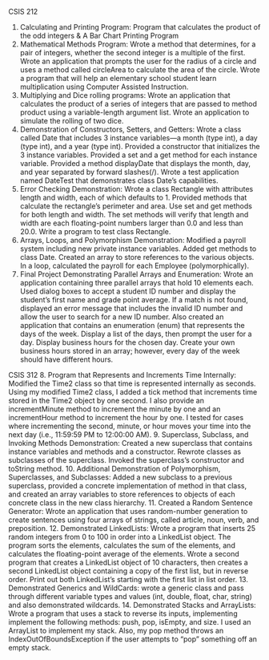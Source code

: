 CSIS 212

1.	Calculating and Printing Program: Program that calculates the product of the odd integers  & A Bar Chart Printing Program
2.	Mathematical Methods Program: Wrote a method that determines, for a pair of integers, whether the second integer is a multiple of the first. Wrote an application that prompts the user for the radius of a circle and uses a method called circleArea to calculate the area of the circle. Wrote a program that will help an elementary school student learn multiplication using Computer Assisted Instruction.
3.	Multiplying and Dice rolling programs: Wrote an application that calculates the product of a series of integers that are passed to method product using a variable-length argument list. Wrote an application to simulate the rolling of two dice.  
4.	Demonstration of Constructors, Setters, and Getters: Wrote a class called Date that includes 3 instance variables—a month (type int), a day (type int), and a year (type int). Provided a constructor that initializes the 3 instance variables. Provided a set and a get method for each instance variable. Provided a method displayDate that displays the month, day, and year separated by forward slashes(/). Wrote a test application named DateTest that demonstrates class Date’s capabilities.
5.	Error Checking Demonstration: Wrote a class Rectangle with attributes length and width, each of which defaults to 1. Provided methods that calculate the rectangle’s perimeter and area. Use set and get methods for both length and width. The set methods will verify that length and width are each floating-point numbers larger than 0.0 and less than 20.0. Write a program to test class Rectangle.
6.	Arrays, Loops, and Polymorphism Demonstration: Modified a payroll system including new private instance variables. Added get methods to class Date. Created an array to store references to the various objects. In a loop, calculated the payroll for each Employee (polymorphically).
7.	Final Project Demonstrating Parallel Arrays and Enumeration: Wrote an application containing three parallel arrays that hold 10 elements each.  Used dialog boxes to accept a student ID number and display the student’s first name and grade point average.  If a match is not found, displayed an error message that includes the invalid ID number and allow the user to search for a new ID number.
Also created an application that contains an enumeration (enum) that represents the days of the week.  Display a list of the days, then prompt the user for a day. Display business hours for the chosen day.  Create your own business hours stored in an array; however, every day of the week should have different hours.  

CSIS 312
8.	Program that Represents and Increments Time Internally: Modified the Time2 class so that time is represented internally as seconds.  Using my modified Time2 class, I added a tick method that increments time stored in the Time2 object by one second. I also provide an incrementMinute method to increment the minute by one and an incrementHour method to increment the hour by one. I tested for cases where incrementing the second, minute, or hour moves your time into the next day (i.e., 11:59:59 PM to 12:00:00 AM).
9.	Superclass, Subclass, and Invoking Methods Demonstration: Created a new superclass that contains instance variables and methods and a constructor. Rewrote classes as subclasses of the superclass. Invoked the superclass’s constructor and  toString method. 
10.	Additional Demonstration of Polymorphism, Superclasses, and Subclasses: Added a new subclass to a previous superclass, provided a concrete implementation of method in that class, and created an array variables to store references to objects of each concrete class in the new class hierarchy.
11.	Created a Random Sentence Generator: Wrote an application that uses random-number generation to create sentences using four arrays of strings, called article, noun, verb, and preposition.
12.	Demonstrated LinkedLists: Wrote a program that inserts 25 random integers from 0 to 100 in order into a LinkedList object. The program sorts the elements, calculates the sum of the elements, and calculates the floating-point average of the elements. Wrote a second program that creates a LinkedList object of 10 characters, then creates a second LinkedList object containing a copy of the first list, but in reverse order. Print out both LinkedList’s starting with the first list in list order.
13.	Demonstrated Generics and WildCards: wrote a generic class and pass through different variable types and values (int, double, float, char, string) and also demonstrated wildcards. 
14.	Demonstrated Stacks and ArrayLists: Wrote a program that uses a stack to reverse its inputs, implementing implement the following methods: push, pop, isEmpty, and size. I used an ArrayList to implement my stack.  Also, my pop method throws an IndexOutOfBoundsException if the user attempts to “pop” something off an empty stack.
